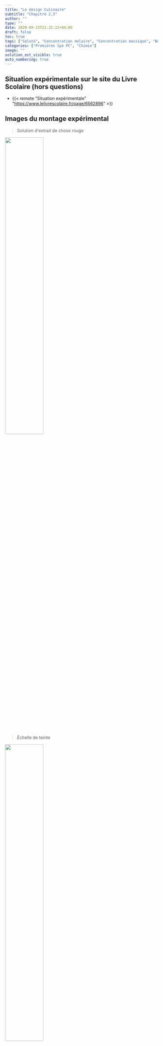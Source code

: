 ```yaml
---
title: "Le design Culinaire"
subtitle: "Chapitre 2,3"
author: ""
type: ""
date: 2020-09-15T21:32:22+04:00
draft: false
toc: true
tags: ["Soluté", "Concentration molaire", "Concentration massique", "Beer Lambert", "Dilution", "Couleur", "Absorption"]
categories: ["Premières Spé PC", "Chimie"]
image: ""
solution_est_visible: true
auto_numbering: true
---
```


## Situation expérimentale sur le site du Livre Scolaire (hors questions)

- {{< remote "Situation expérimentale" "https://www.lelivrescolaire.fr/page/6562896" >}}

## Images du montage expérimental

> Solution d'extrait de choux rouge
<img src="/premieres-pc/chap-2/chap-2-3-1.jpeg" alt="" width="50%" />

> Échelle de teinte
<img src="/premieres-pc/chap-2/chap-2-3-2.jpeg" alt="" width="50%" />

> Montage expérimental avec spectrophotomètre
<img src="/premieres-pc/chap-2/chap-2-3-3.jpeg" alt="" width="50%" />

## Exploitation des données

- Télécharger le logiciel {{< remote "Spectral Analysis" "https://www.vernier.com/product/spectral-analysis/" >}} du fabriquant Vernier.   
Il existe des versions pour tous les systèmes d'exploitations.

- Télécharger les fichiers résultats suivants (clic droit et enregistrer) et les ouvrir à tour de rôle à l'aide du logiciel juste téléchargé :
    - {{< remote "Spectre tube 1" "/premieres-pc/chap-2/Spectre_choux_rouge_tube_1.smbl" >}}
    - {{< remote "Spectre tube 2" "/premieres-pc/chap-2/Spectre_choux_rouge_tube_2.smbl" >}}
    - {{< remote "Spectre tube 3" "/premieres-pc/chap-2/Spectre_choux_rouge_tube_3.smbl" >}}
    - {{< remote "Spectre tube 4" "/premieres-pc/chap-2/Spectre_choux_rouge_tube_4.smbl" >}}
    - {{< remote "Spectre tube 5" "/premieres-pc/chap-2/Spectre_choux_rouge_tube_5.smbl" >}}

## Questions

1. Rédiger le protocole expérimental permettant la préparation d'une des 5 solutions dans un tube à essai.

2. Interpréter la couleur des cinq solutions à partir de leur spectre d'absorption.